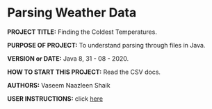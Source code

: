 # Parsing Weather Data

**PROJECT TITLE:** Finding the Coldest Temperatures.

**PURPOSE OF PROJECT:** To understand parsing through files in Java.

**VERSION or DATE:** Java 8, 31 - 08 - 2020.

**HOW TO START THIS PROJECT:** Read the CSV docs.

**AUTHORS:** Vaseem Naazleen Shaik

**USER INSTRUCTIONS:** click [here](https://d3c33hcgiwev3.cloudfront.net/_3fc8c8de17d90ac3e59c086b19fecd6d_ProgrammingExercise-ParsingWeatherData.pdf?Expires=1599004800&Signature=k7PDnfqvXmw63P4COHiiXSF4mzbTkkOKUs5sbO5wDayFCHdUbLTBZUVf5nOZpZlQ3YygmLNvopLXSTcncvkfVPxIFNDU83VirkhxzOzT9lGyBMdoFZ25k2~~uV535NktS1c~AKGnjKMtCgIO0T6apFRrIqeZ29bKf6sUHW6gndM_&Key-Pair-Id=APKAJLTNE6QMUY6HBC5A)
